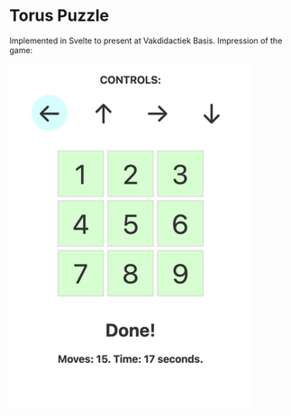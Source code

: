 # Torus Puzzle

Implemented in Svelte to present at Vakdidactiek Basis. Impression of the game:

<img src="Screenshot.png" alt="Screenshot of some version of the Torus Puzzle" />
